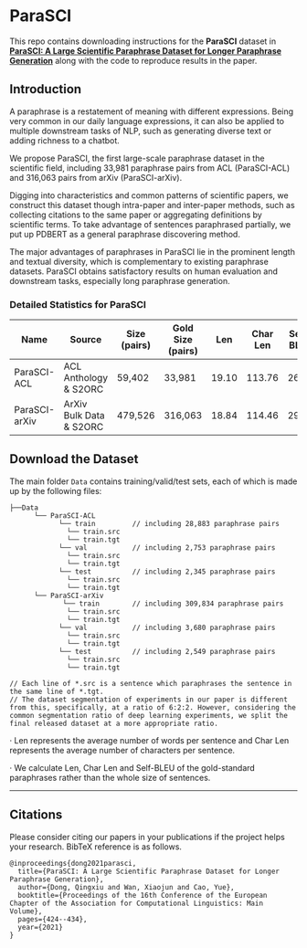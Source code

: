 # ParaSCI
This repo contains downloading instructions for the **ParaSCI** dataset 
in [**ParaSCI: A Large Scientific Paraphrase Dataset for Longer Paraphrase Generation**](https://arxiv.org/abs/2101.08382) along with the code to reproduce results in the paper. 

## Introduction
A paraphrase is a restatement of meaning with different expressions. Being very common in our daily language expressions, it can also be applied to multiple downstream tasks of NLP, such as generating diverse text or adding richness to a chatbot. 

We propose ParaSCI, the first large-scale paraphrase dataset in the scientific field, including 33,981 paraphrase pairs from ACL (ParaSCI-ACL) and 316,063 pairs from arXiv (ParaSCI-arXiv). 

Digging into characteristics and common patterns of scientific papers, we construct this dataset though intra-paper and inter-paper methods, such as collecting citations to the same paper or aggregating definitions by scientific terms. To take advantage of sentences paraphrased partially, we put up PDBERT as a general paraphrase discovering method. 

The major advantages of paraphrases in ParaSCI lie in the prominent length and textual diversity, which is complementary to existing paraphrase datasets. ParaSCI obtains satisfactory results on human evaluation and downstream tasks, especially long paraphrase generation. 


### Detailed Statistics for ParaSCI


| Name | Source | Size (pairs) | Gold Size (pairs) | Len | Char Len | Self-BLEU |
| - | - | - | - | - | - | - |
| ParaSCI-ACL  | ACL Anthology & S2ORC | 59,402 | 33,981 | 19.10 | 113.76| 26.52 | 
| ParaSCI-arXiv | ArXiv Bulk Data & S2ORC| 479,526 | 316,063 | 18.84 | 114.46| 29.90 | 



## Download the Dataset

The main folder `Data` contains training/valid/test sets, each of which is made up by the following files:
```
├──Data
      └── ParaSCI-ACL 
            └── train         // including 28,883 paraphrase pairs
              └── train.src
              └── train.tgt
            └── val           // including 2,753 paraphrase pairs
              └── train.src
              └── train.tgt
            └── test          // including 2,345 paraphrase pairs
              └── train.src
              └── train.tgt
      └── ParaSCI-arXiv
             └── train        // including 309,834 paraphrase pairs
              └── train.src
              └── train.tgt
            └── val           // including 3,680 paraphrase pairs
              └── train.src
              └── train.tgt
            └── test          // including 2,549 paraphrase pairs
              └── train.src
              └── train.tgt

// Each line of *.src is a sentence which paraphrases the sentence in the same line of *.tgt.
// The dataset segmentation of experiments in our paper is different from this, specifically, at a ratio of 6:2:2. However, considering the common segmentation ratio of deep learning experiments, we split the final released dataset at a more appropriate ratio.

```

· Len represents the average number of words per sentence and Char Len represents the average number of characters per sentence. 

· We calculate Len, Char Len and Self-BLEU of the gold-standard paraphrases rather than the whole size of sentences.

---

## Citations

Please consider citing our papers in your publications if the project helps your research. BibTeX reference is as follows.

```
@inproceedings{dong2021parasci,
  title={ParaSCI: A Large Scientific Paraphrase Dataset for Longer Paraphrase Generation},
  author={Dong, Qingxiu and Wan, Xiaojun and Cao, Yue},
  booktitle={Proceedings of the 16th Conference of the European Chapter of the Association for Computational Linguistics: Main Volume},
  pages={424--434},
  year={2021}
}
```
